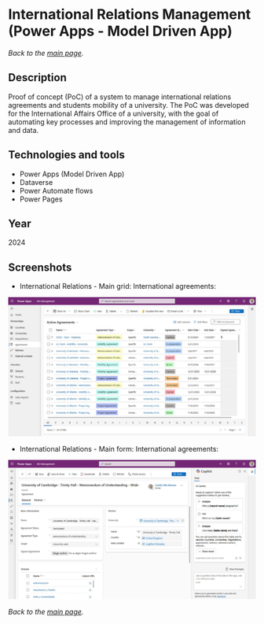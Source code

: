 # International Relations Management (Power Apps - Model Driven App)

*Back to the [main page](https://camilovillam.github.io/).*

## Description

Proof of concept (PoC) of a system to manage international relations agreements and students mobility of a university. The PoC was developed for the International Affairs Office of a university, with the goal of automating key processes and improving the management of information and data.


## Technologies and tools

- Power Apps (Model Driven App)
- Dataverse
- Power Automate flows
- Power Pages


## Year

2024


## Screenshots

- International Relations - Main grid: International agreements:

![IRM - Model-Driven App - Main grid Agreements](https://raw.githubusercontent.com/camilovillam/camilovillam.github.io/refs/heads/main/assets/img/projects/IRO_management_01.jpg)


- International Relations - Main form: International agreements:

![IRM - Model-Driven App - Main grid Agreements](https://raw.githubusercontent.com/camilovillam/camilovillam.github.io/refs/heads/main/assets/img/projects/IRO_management_02.jpg)


*Back to the [main page](https://camilovillam.github.io/).*

